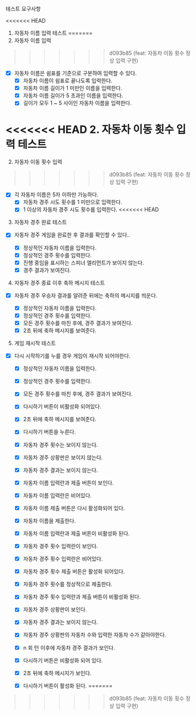 테스트 요구사항

<<<<<<< HEAD
1. 자동차 이름 입력 테스트
=======
1. 자동차 이름 입력
>>>>>>> d093b85 (feat: 자동차 이동 횟수 정상 입력 구현)

- [x] 자동차 이름은 쉼표를 기준으로 구분하여 입력할 수 있다.
  - [x] 자동차 이름이 쉼표로 끝나도록 입력한다.
  - [x] 자동차 이름 길이가 1 미만인 이름을 입력한다.
  - [x] 자동차 이름 길이가 5 초과인 이름을 입력한다.
  - [x] 길이가 모두 1 ~ 5 사이인 자동차 이름을 입력한다.

<<<<<<< HEAD
2. 자동차 이동 횟수 입력 테스트
=======
2. 자동차 이동 횟수 입력
>>>>>>> d093b85 (feat: 자동차 이동 횟수 정상 입력 구현)

- [x] 각 자동차 이름은 5자 이하만 가능하다.
  - [x] 자동차 경주 시도 횟수를 1 미만으로 입력한다.
  - [x] 1 이상의 자동차 경주 시도 횟수를 입력한다.
<<<<<<< HEAD

3. 자동차 경주 완료 테스트

- [x] 자동차 경주 게임을 완료한 후 결과를 확인할 수 있다..

  - [x] 정상적인 자동차 이름을 입력한다.
  - [x] 정상적인 경주 횟수를 입력한다.
  - [x] 진행 중임을 표시하는 스피너 엘리먼트가 보이지 않는다.
  - [x] 경주 결과가 보여진다.

4. 자동차 경주 종료 이후 축하 메시지 테스트

- [x] 자동차 경주 우승자 결과를 알려준 뒤에는 축하의 메시지를 띄운다.

  - [x] 정상적인 자동차 이름을 입력한다.
  - [x] 정상적인 경주 횟수를 입력한다.
  - [x] 모든 경주 횟수를 마친 후에, 경주 결과가 보여진다.
  - [x] 2초 뒤에 축하 메시지를 보여준다.

5. 게임 재시작 테스트

- [x] 다시 시작하기를 누를 경우 게임이 재시작 되어야한다.

  - [x] 정상적인 자동차 이름을 입력한다.
  - [x] 정상적인 경주 횟수를 입력한다.
  - [x] 모든 경주 횟수를 마친 후에, 경주 결과가 보여진다.
  - [x] 다시하기 버튼이 비활성화 되어있다.
  - [x] 2초 뒤에 축하 메시지를 보여준다.
  - [x] 다시하기 버튼을 누른다.

  - [x] 자동차 경주 횟수는 보이지 않는다.
  - [x] 자동차 경주 상황판은 보이지 않는다.
  - [x] 자동차 경주 결과는 보이지 않는다.
  - [x] 자동차 이름 입력란과 제출 버튼이 보인다.
  - [x] 자동차 이름 입력란은 비어있다.
  - [x] 자동차 이름 제출 버튼은 다시 활성화되어 있다.
  - [x] 자동차 이름을 제출한다.
  - [x] 자동차 이름 입력란과 제출 버튼이 비활성화 된다.
  - [x] 자동차 경주 횟수 입력란이 보인다.
  - [x] 자동차 경주 횟수 입력란은 비어있다.
  - [x] 자동차 경주 횟수 제출 버튼은 활성화 되어있다.
  - [x] 자동차 경주 횟수를 정상적으로 제출한다.
  - [x] 자동차 경주 횟수 입력란과 제출 버튼이 비활성화 된다.
  - [x] 자동차 경주 상황판이 보인다.
  - [x] 자동차 경주 결과는 보이지 않는다.
  - [x] 자동차 경주 상황판의 자동차 수와 입력한 자동차 수가 같아야한다.
  - [x] n 회 턴 이후에 자동차 경주 결과가 보인다.
  - [x] 다시하기 버튼은 비활성화 되어 있다.
  - [x] 2초 뒤에 축하 메시지가 보인다.
  - [x] 다시하기 버튼이 활성화 된다.
=======
>>>>>>> d093b85 (feat: 자동차 이동 횟수 정상 입력 구현)
